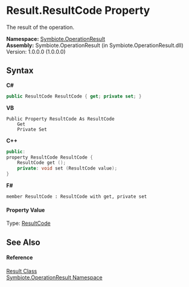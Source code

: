 # Result.ResultCode Property 
 

The result of the operation.

**Namespace:**&nbsp;<a href="846ea925-838c-f4a8-6a8a-689eb9584d48">Symbiote.OperationResult</a><br />**Assembly:**&nbsp;Symbiote.OperationResult (in Symbiote.OperationResult.dll) Version: 1.0.0.0 (1.0.0.0)

## Syntax

**C#**<br />
``` C#
public ResultCode ResultCode { get; private set; }
```

**VB**<br />
``` VB
Public Property ResultCode As ResultCode
	Get
	Private Set
```

**C++**<br />
``` C++
public:
property ResultCode ResultCode {
	ResultCode get ();
	private: void set (ResultCode value);
}
```

**F#**<br />
``` F#
member ResultCode : ResultCode with get, private set

```


#### Property Value
Type: <a href="524fa55e-4dc1-2062-edc0-77789cc3db88">ResultCode</a>

## See Also


#### Reference
<a href="fed882b9-fab1-b6e8-5855-cbc027039192">Result Class</a><br /><a href="846ea925-838c-f4a8-6a8a-689eb9584d48">Symbiote.OperationResult Namespace</a><br />